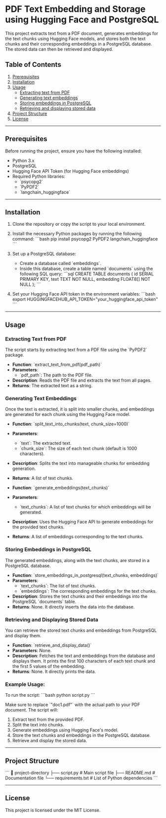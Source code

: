 
# PDF Text Embedding and Storage using Hugging Face and PostgreSQL

This project extracts text from a PDF document, generates embeddings for the text chunks using Hugging Face models, and stores both the text chunks and their corresponding embeddings in a PostgreSQL database. The stored data can then be retrieved and displayed.

## Table of Contents
1. [Prerequisites](#prerequisites)
2. [Installation](#installation)
3. [Usage](#usage)
    - [Extracting text from PDF](#extracting-text-from-pdf)
    - [Generating text embeddings](#generating-text-embeddings)
    - [Storing embeddings in PostgreSQL](#storing-embeddings-in-postgresql)
    - [Retrieving and displaying stored data](#retrieving-and-displaying-stored-data)
4. [Project Structure](#project-structure)
5. [License](#license)

---

## Prerequisites

Before running the project, ensure you have the following installed:

- Python 3.x
- PostgreSQL
- Hugging Face API Token (for Hugging Face embeddings)
- Required Python libraries:
    - \`psycopg2\`
    - \`PyPDF2\`
    - \`langchain_huggingface\`

---

## Installation

1. Clone the repository or copy the script to your local environment.
2. Install the necessary Python packages by running the following command:
   \`\`\`bash
   pip install psycopg2 PyPDF2 langchain_huggingface
   \`\`\`

3. Set up a PostgreSQL database:
   - Create a database called \`embeddings\`.
   - Inside this database, create a table named \`documents\` using the following SQL query:
     \`\`\`sql
     CREATE TABLE documents (
         id SERIAL PRIMARY KEY,
         text TEXT NOT NULL,
         embedding FLOAT8[] NOT NULL
     );
     \`\`\`
4. Set your Hugging Face API token in the environment variables:
   \`\`\`bash
   export HUGGINGFACEHUB_API_TOKEN="your_huggingface_api_token"
   \`\`\`

---

## Usage

### Extracting Text from PDF
The script starts by extracting text from a PDF file using the \`PyPDF2\` package.

- **Function**: \`extract_text_from_pdf(pdf_path)\`
- **Parameters**: 
  - \`pdf_path\`: The path to the PDF file.
- **Description**: Reads the PDF file and extracts the text from all pages.
- **Returns**: The extracted text as a string.

### Generating Text Embeddings
Once the text is extracted, it is split into smaller chunks, and embeddings are generated for each chunk using the Hugging Face model.

- **Function**: \`split_text_into_chunks(text, chunk_size=1000)\`
- **Parameters**:
  - \`text\`: The extracted text.
  - \`chunk_size\`: The size of each text chunk (default is 1000 characters).
- **Description**: Splits the text into manageable chunks for embedding generation.
- **Returns**: A list of text chunks.

- **Function**: \`generate_embeddings(text_chunks)\`
- **Parameters**:
  - \`text_chunks\`: A list of text chunks for which embeddings will be generated.
- **Description**: Uses the Hugging Face API to generate embeddings for the provided text chunks.
- **Returns**: A list of embeddings corresponding to the text chunks.

### Storing Embeddings in PostgreSQL
The generated embeddings, along with the text chunks, are stored in a PostgreSQL database.

- **Function**: \`store_embeddings_in_postgresql(text_chunks, embeddings)\`
- **Parameters**:
  - \`text_chunks\`: The list of text chunks.
  - \`embeddings\`: The corresponding embeddings for the text chunks.
- **Description**: Stores the text chunks and their embeddings into the PostgreSQL \`documents\` table.
- **Returns**: None. It directly inserts the data into the database.

### Retrieving and Displaying Stored Data
You can retrieve the stored text chunks and embeddings from PostgreSQL and display them.

- **Function**: \`retrieve_and_display_data()\`
- **Parameters**: None.
- **Description**: Fetches the text and embeddings from the database and displays them. It prints the first 100 characters of each text chunk and the first 5 values of the embedding.
- **Returns**: None. It directly prints the data.

### Example Usage:

To run the script:
\`\`\`bash
python script.py
\`\`\`

Make sure to replace \`"doc1.pdf"\` with the actual path to your PDF document. The script will:

1. Extract text from the provided PDF.
2. Split the text into chunks.
3. Generate embeddings using Hugging Face's model.
4. Store the text chunks and embeddings in the PostgreSQL database.
5. Retrieve and display the stored data.

---

## Project Structure

\`\`\`
📁 project-directory
 ├── script.py               # Main script file
 ├── README.md               # Documentation file
 └── requirements.txt        # List of Python dependencies
\`\`\`

---

## License

This project is licensed under the MIT License.

